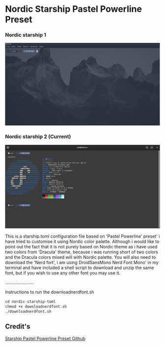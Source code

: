 # Nordic Starship Pastel Powerline Preset

### Nordic starship 1
![Nordic-starship](Nordic-starship)
### Nordic starship 2 (Current)
![Nordic-starship](Nordic-starship2)

This is a starship.toml configuration file based on 'Pastel Powerline' preset' i have tried to customise it using Nordic color palette.
Although i would like to point out the fact that it is not purely based on Nordic theme as i have used two colors from 'Dracula' theme, because i was running short of two colors and the Dracula colors mixed will with Nordic palette.
You will also need to download the 'Nerd fort', i am using DroidSansMono Nerd Font Mono' in my terminal and have included a shell script to download and unzip the same font, but if you wish to use any other font you may use it.

.......................

Instructions to run the downloadnerdfont.sh
```
cd nordic-starship-toml 
chmod +x downloadnerdfont.sh 
./downloadnerdfont.sh
```

## Credit's

[Starship Pastel Powerline Preset Github](https://github.com/starship/starship/edit/master/docs/presets/pastel-powerline.md)
